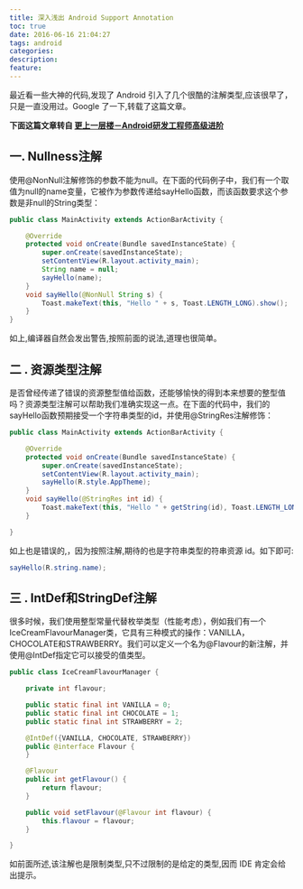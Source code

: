 ```yaml
---
title: 深入浅出 Android Support Annotation
toc: true
date: 2016-06-16 21:04:27
tags: android
categories:
description:
feature:
---
```


最近看一些大神的代码,发现了 Android 引入了几个很酷的注解类型,应该很早了，只是一直没用过。Google 了一下,转载了这篇文章。

<!--more-->

**下面这篇文章转自 [更上一层楼－Android研发工程师高级进阶](https://asce1885.gitbooks.io/android-rd-senior-advanced/content/shen_ru_qian_chu_android_support_annotations.html)**

##  一.  Nullness注解

使用@NonNull注解修饰的参数不能为null。在下面的代码例子中，我们有一个取值为null的name变量，它被作为参数传递给sayHello函数，而该函数要求这个参数是非null的String类型：

``` java
public class MainActivity extends ActionBarActivity {

    @Override
    protected void onCreate(Bundle savedInstanceState) {
        super.onCreate(savedInstanceState);
        setContentView(R.layout.activity_main);
        String name = null;
        sayHello(name);
    }
    void sayHello(@NonNull String s) {
        Toast.makeText(this, "Hello " + s, Toast.LENGTH_LONG).show();
    }
}
```

如上,编译器自然会发出警告,按照前面的说法,道理也很简单。

## 二 . 资源类型注解

是否曾经传递了错误的资源整型值给函数，还能够愉快的得到本来想要的整型值吗？资源类型注解可以帮助我们准确实现这一点。在下面的代码中，我们的sayHello函数预期接受一个字符串类型的id，并使用@StringRes注解修饰：

``` java
public class MainActivity extends ActionBarActivity {

    @Override
    protected void onCreate(Bundle savedInstanceState) {
        super.onCreate(savedInstanceState);
        setContentView(R.layout.activity_main);
        sayHello(R.style.AppTheme);
    }
    void sayHello(@StringRes int id) {
        Toast.makeText(this, "Hello " + getString(id), Toast.LENGTH_LONG).show();
    }

}
```

如上也是错误的,，因为按照注解,期待的也是字符串类型的符串资源 id。如下即可:

```java
sayHello(R.string.name);
```



## 三 .  IntDef和StringDef注解

很多时候，我们使用整型常量代替枚举类型（性能考虑），例如我们有一个IceCreamFlavourManager类，它具有三种模式的操作：VANILLA，CHOCOLATE和STRAWBERRY。我们可以定义一个名为@Flavour的新注解，并使用@IntDef指定它可以接受的值类型。

``` java
public class IceCreamFlavourManager {

    private int flavour;

    public static final int VANILLA = 0;
    public static final int CHOCOLATE = 1;
    public static final int STRAWBERRY = 2;

    @IntDef({VANILLA, CHOCOLATE, STRAWBERRY})
    public @interface Flavour {
    }

    @Flavour
    public int getFlavour() {
        return flavour;
    }

    public void setFlavour(@Flavour int flavour) {
        this.flavour = flavour;
    }

}
```

如前面所述,该注解也是限制类型,只不过限制的是给定的类型,因而 IDE 肯定会给出提示。